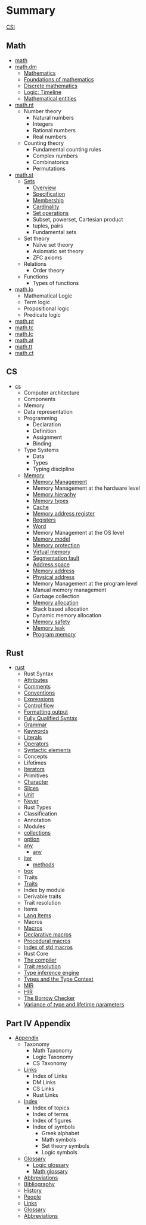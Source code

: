 # Summary

[CSI](./README.md)


## Math

* [math](./math/README.md)
* [math.dm](./math/am/README.md)
  - [Mathematics](./math/am/01_math.md)
  - [Foundations of mathematics](./math/am/01_math.md)
  - [Discrete mathematics](./math/am/02_dm.md)
  - [Logic: Timeline](./math/am/math-timeline.md)
  - [Mathematical entities](./math/am/entities.md)
* [math.nt](./math/nt/README.md)
  - Number theory
    - Natural numbers
    - Integers
    - Rational numbers
    - Real numbers
  - Counting theory
    - Fundamental counting rules
    - Complex numbers
    - Combinatorics
    - Permutations
* [math.st](./math/st/README.md)
  - [Sets](./math/st/sets/README.md)
    - [Overview](./math/st/sets/01_overview.md)
    - [Specification](./math/st/sets/02_specification.md)
    - [Membership](./math/st/sets/03_membership.md)
    - [Cardinality](./math/st/sets/04_cardinality.md)
    - [Set operations](./math/st/sets/06_set-operations.md)
    - Subset, powerset, Cartesian product
    - tuples, pairs
    - Fundamental sets
  - Set theory
    - Naïve set theory
    - Axiomatic set theory
    - ZFC axioms
  - Relations
    - Order theory
  - Functions
    - Types of functions
* [math.lo](./math/lo/README.md)
  - Mathematical Logic
  - Term logic
  - Propositional logic
  - Predicate logic
* [math.pt](./math/pt/README.md)
* [math.tc](./math/tc/README.md)
* [math.lc](./math/lc/README.md)
* [math.at](./math/at/README.md)
* [math.tt](./math/tt/README.md)
* [math.ct](./math/ct/README.md)


## CS

* [cs](./cs/README.md)
  * Computer architecture
  * Components
  * Memory
  * Data representation
  * Programming
    - Declaration
    - Definition
    - Assignment
    - Binding
  * Type Systems
    - Data
    - Types
    - Typing discipline
  * [Memory](./cs/memory/README.md)
    - [Memory Management](./cs/memory/memory-management-levels.md)
    - Memory Management at the hardware level
    - [Memory hierachy](cs/memory/memory-hierarchy.md)
    - [Memory types](cs/memory/memory-types.md)
    - [Cache](cs/memory/cache.md)
    - [Memory address register](cs/memory/mar.md)
    - [Registers](cs/memory/registers.md)
    - [Word](cs/memory/word.md)
    - Memory Management at the OS level
    - [Memory model](cs/memory/memory-model.md)
    - [Memory protection](cs/memory/memory-protection.md)
    - [Virtual memory](cs/memory/virtual-memory.md)
    - [Segmentation fault](cs/memory/segmentation-fault.md)
    - [Address space](cs/memory/address-space.md)
    - [Memory address](cs/memory/memory-address.md)
    - [Physical address](cs/memory/physical-address.md)
    - Memory Management at the program level
    - Manual memory management
    - Garbage collection
    - [Memory allocation](cs/memory/memory-allocation.md)
    - Stack based allocation
    - Dynamic memory allocation
    - [Memory safety](cs/memory/memory-safety.md)
    - [Memory leak](cs/memory/memory-leak.md)
    - [Program memory](cs/memory/program-memory.md)


## Rust

* [rust](./rust/README.md)
  - Rust Syntax
  - [Attributes](./rust/syntax/attributes.md)
  - [Comments](./rust/syntax/comments.md)
  - [Conventions](./rust/syntax/conventions.md)
  - [Expressions](./rust/syntax/expressions.md)
  - [Control flow](./rust/syntax/control-flow.md)
  - [Formatting output](./rust/syntax/format.md)
  - [Fully Qualified Syntax](./rust/syntax/fully-qualified-syntax.md)
  - [Grammar](./rust/syntax/grammar.md)
  - [Keywords](./rust/syntax/keywords.md)
  - [Literals](./rust/syntax/literals.md)
  - [Operators](./rust/syntax/operators.md)
  - [Syntactic elements](./rust/syntax/syntactic-elements.md)
  - Concepts
  - Lifetimes
  - [Iterators](./rust/concepts/iterators/iterators.md)
  - Primitives
  - [Character](./rust/primitives/char/char.md)
  - [Slices](./rust/primitives/slice/slice.md)
  - [Unit](./rust/primitives/unit/unit.md)
  - [Never](./rust/primitives/never/never.md)
  - Rust Types
  - Classification
  - Annotation
  - Modules
  - [collections](./rust/modules/collections/README.md)
  - [option](./rust/modules/option/README.md)
  - [any](./rust/modules/any/any.md)
    - [any](./rust/modules/any/any-trait.md)
  - [iter](./rust/modules/iter/README.md)
    - [methods](./rust/modules/iter/methods-all.md)
  - [box](./rust/modules/boxed/box.md)
  - Traits
  - [Traits](./rust/traits/README.md)
  - Index by module
  - Derivable traits
  - Trait resolution
  - Items
  - [Lang Items](./rust/items/README.md)
  - Macros
  - [Macros](./rust/macros/macro.md)
  - [Declarative macros](./rust/macros/macro-declerative.md)
  - [Procedural macros](./rust/macros/macro-procedural.md)
  - [Index of std macros](./rust/macros/macro-index.md)
  - Rust Core
  - [The compiler](./rust/core/compiler.md)
  - [Trait resolution](./rust/core/rustc/trait-resolution.md)
  - [Type inference engine](./rust/core/rustc/type-inference-engine.md)
  - [Types and the Type Context](./rust/core/rustc/types-and-the-type-context.md)
  - [MIR](./rust/core/rustc/mir.md)
  - [HIR](./rust/core/rustc/hir.md)
  - [The Borrow Checker](./rust/core/rustc/borrow-checker.md)
  - [Variance of type and lifetime parameters](./rust/core/rustc/variance-of-type-and-lifetime-parameters.md)


## Part IV Appendix

* [Appendix](./apx/README.md)
  * Taxonomy
    - Math Taxonomy
    - Logic Taxonomy
    - CS Taxonomy
  * [Links](./apx/links/README.md)
    - Index of Links
    - DM Links
    - CS Links
    - Rust Links
  * [Index](./apx/index/README.md)
    - Index of topics
    - Index of terms
    - Index of figures
    - Index of symbols
      - Greek alphabet
      - Math symbols
      - Set theory symbols
      - Logic symbols
  - [Glossary](./apx/glossary.md)
    - [Logic glossary](./apx/glossary_dm.md)
    - [Math glossary](./apx/glossary_dm.md)
  - [Abbreviations](./apx/abbreviations.md)
  - [Bibliography](./apx/bibliography.md)
  - [History](./apx/history.md)
  - [People](./apx/people.md)
  - [Links](./apx/links/README.md)
  * [Glossary](./apx/glossary.md)
  * [Abbreviations](./apx/abbreviations.md)
